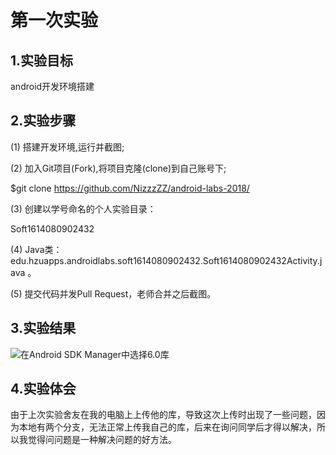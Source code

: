  
# 第一次实验 




## 1.实验目标 


 
android开发环境搭建 



## 2.实验步骤 


 
 
 (1) 搭建开发环境,运行并截图; 




 
(2) 加入Git项目(Fork),将项目克隆(clone)到自己账号下; 


 

 $git clone https://github.com/NizzzZZ/android-labs-2018/ 





(3) 创建以学号命名的个人实验目录： 


 
 
 Soft1614080902432

 


(4) Java类：edu.hzuapps.androidlabs.soft1614080902432.Soft1614080902432Activity.java 。 



(5) 提交代码并发Pull Request，老师合并之后截图。 



 
## 3.实验结果 


 
 ![在Android SDK Manager中选择6.0库](https://github.com/NizzzZZ/android-labs-2018/blob/master/Soft1614080902432/实验截图.png "配置教育网下载代理") 


 

## 4.实验体会 

由于上次实验舍友在我的电脑上上传他的库，导致这次上传时出现了一些问题，因为本地有两个分支，无法正常上传我自己的库，后来在询问同学后才得以解决，所以我觉得问问题是一种解决问题的好方法。
